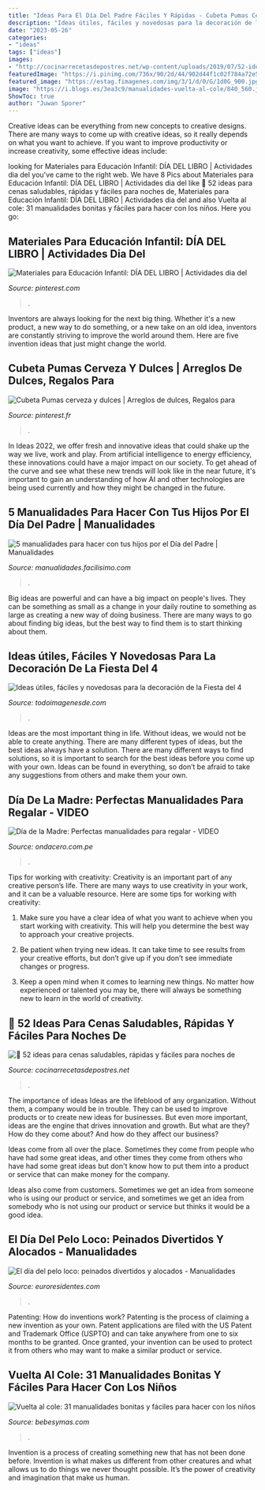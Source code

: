 ```yaml
---
title: "Ideas Para El Día Del Padre Fáciles Y Rápidas - Cubeta Pumas Cerveza Y Dulces"
description: "Ideas útiles, fáciles y novedosas para la decoración de la fiesta del 4"
date: "2023-05-26"
categories:
- "ideas"
tags: ["ideas"]
images:
- "http://cocinarrecetasdepostres.net/wp-content/uploads/2019/07/52-ideas-para-cenas-saludables-rápidas-y-fáciles-para-noches.jpg"
featuredImage: "https://i.pinimg.com/736x/90/2d/44/902d44f1c02f784a72e5aa7e7ac6b207--pumas.jpg"
featured_image: "https://estag.fimagenes.com/img/3/1/d/0/G/1d0G_900.jpg"
image: "https://i.blogs.es/3ea3c9/manualidades-vuelta-al-cole/840_560.jpg"
ShowToc: true
author: "Juwan Sporer"
---
```



Creative ideas can be everything from new concepts to creative designs. There are many ways to come up with creative ideas, so it really depends on what you want to achieve. If you want to improve productivity or increase creativity, some effective ideas include:

	

		
looking for Materiales para Educación Infantil: DÍA DEL LIBRO | Actividades dia del you've came to the right web. We have 8 Pics about Materiales para Educación Infantil: DÍA DEL LIBRO | Actividades dia del like 🥇 52 ideas para cenas saludables, rápidas y fáciles para noches de, Materiales para Educación Infantil: DÍA DEL LIBRO | Actividades dia del and also Vuelta al cole: 31 manualidades bonitas y fáciles para hacer con los niños. Here you go:
		
    
## Materiales Para Educación Infantil: DÍA DEL LIBRO | Actividades Dia Del

<img loading=lazy src="https://i.pinimg.com/originals/a8/5d/b4/a85db4f61c52d7be3e8fd56bd4271a72.jpg" onerror="this.onerror=null;this.src='https://tse3.mm.bing.net/th?id=OIP.s48I6aif3UsvHwSsySHCfgHaNK&amp;pid=15.1';" alt="Materiales para Educación Infantil: DÍA DEL LIBRO | Actividades dia del">

_Source: pinterest.com_

>. 

	

Inventors are always looking for the next big thing. Whether it's a new product, a new way to do something, or a new take on an old idea, inventors are constantly striving to improve the world around them. Here are five invention ideas that just might change the world.

    
## Cubeta Pumas Cerveza Y Dulces | Arreglos De Dulces, Regalos Para

<img loading=lazy src="https://i.pinimg.com/736x/90/2d/44/902d44f1c02f784a72e5aa7e7ac6b207--pumas.jpg" onerror="this.onerror=null;this.src='https://tse4.mm.bing.net/th?id=OIP.ZBjEngHuoDH2X8A4rpgjwwHaLO&amp;pid=15.1';" alt="Cubeta Pumas cerveza y dulces | Arreglos de dulces, Regalos para">

_Source: pinterest.fr_

>. 

	

In Ideas 2022, we offer fresh and innovative ideas that could shake up the way we live, work and play. From artificial intelligence to energy efficiency, these innovations could have a major impact on our society. To get ahead of the curve and see what these new trends will look like in the near future, it's important to gain an understanding of how AI and other technologies are being used currently and how they might be changed in the future.

    
## 5 Manualidades Para Hacer Con Tus Hijos Por El Día Del Padre | Manualidades

<img loading=lazy src="https://estag.fimagenes.com/img/3/1/d/0/G/1d0G_900.jpg" onerror="this.onerror=null;this.src='https://tse4.mm.bing.net/th?id=OIP.u15R-wyuOYPvyU6D-lTehgHaE6&amp;pid=15.1';" alt="5 manualidades para hacer con tus hijos por el Día del Padre | Manualidades">

_Source: manualidades.facilisimo.com_

>. 

	

Big ideas are powerful and can have a big impact on people's lives. They can be something as small as a change in your daily routine to something as large as creating a new way of doing business. There are many ways to go about finding big ideas, but the best way to find them is to start thinking about them.

    
## Ideas útiles, Fáciles Y Novedosas Para La Decoración De La Fiesta Del 4

<img loading=lazy src="https://todoimagenesde.com/wp-content/uploads/2016/06/4dejuliodeco.jpg1_.jpg" onerror="this.onerror=null;this.src='https://tse3.mm.bing.net/th?id=OIP.B1z0RfCsK1Yd0WeisGQG_AHaHZ&amp;pid=15.1';" alt="Ideas útiles, fáciles y novedosas para la decoración de la Fiesta del 4">

_Source: todoimagenesde.com_

>. 

	

Ideas are the most important thing in life. Without ideas, we would not be able to create anything. There are many different types of ideas, but the best ideas always have a solution. There are many different ways to find solutions, so it is important to search for the best ideas before you come up with your own. Ideas can be found in everything, so don’t be afraid to take any suggestions from others and make them your own.

    
## Día De La Madre: Perfectas Manualidades Para Regalar - VIDEO

<img loading=lazy src="http://www.ondacero.com.pe/queonda/wp-content/uploads/2017/05/dop.jpg" onerror="this.onerror=null;this.src='https://tse3.mm.bing.net/th?id=OIP.ytVoWiY0Qw-89vlmlHr13AHaEc&amp;pid=15.1';" alt="Día de la Madre: Perfectas manualidades para regalar - VIDEO">

_Source: ondacero.com.pe_

>. 

	

Tips for working with creativity:
Creativity is an important part of any creative person’s life. There are many ways to use creativity in your work, and it can be a valuable resource. Here are some tips for working with creativity:
1. Make sure you have a clear idea of what you want to achieve when you start working with creativity. This will help you determine the best way to approach your creative projects.

2. Be patient when trying new ideas. It can take time to see results from your creative efforts, but don’t give up if you don’t see immediate changes or progress.

3. Keep a open mind when it comes to learning new things. No matter how experienced or talented you may be, there will always be something new to learn in the world of creativity.


    
## 🥇 52 Ideas Para Cenas Saludables, Rápidas Y Fáciles Para Noches De

<img loading=lazy src="http://cocinarrecetasdepostres.net/wp-content/uploads/2019/07/52-ideas-para-cenas-saludables-rápidas-y-fáciles-para-noches.jpg" onerror="this.onerror=null;this.src='https://tse4.mm.bing.net/th?id=OIP.0K4IuwhaW0b_vMyXXVd3jwHaLG&amp;pid=15.1';" alt="🥇 52 ideas para cenas saludables, rápidas y fáciles para noches de">

_Source: cocinarrecetasdepostres.net_

>. 

	

The importance of ideas
Ideas are the lifeblood of any organization. Without them, a company would be in trouble. They can be used to improve products or to create new ideas for businesses. But even more important, ideas are the engine that drives innovation and growth.
But what are they? How do they come about? And how do they affect our business?

Ideas come from all over the place. Sometimes they come from people who have had some great ideas, and other times they come from others who have had some great ideas but don't know how to put them into a product or service that can make money for the company.

Ideas also come from customers. Sometimes we get an idea from someone who is using our product or service, and sometimes we get an idea from somebody who is not using our product or service but thinks it would be a good idea.

    
## El Día Del Pelo Loco: Peinados Divertidos Y Alocados - Manualidades

<img loading=lazy src="https://www.euroresidentes.com/entretenimiento/manualidades/wp-content/uploads/sites/17/2016/10/ideas-peinados-faciles-cupcake.jpg" onerror="this.onerror=null;this.src='https://tse4.mm.bing.net/th?id=OIP.rvLzfyB-4bVPYzgDcwdiYgHaHa&amp;pid=15.1';" alt="El día del pelo loco: peinados divertidos y alocados - Manualidades">

_Source: euroresidentes.com_

>. 

	

Patenting: How do inventions work?
Patenting is the process of claiming a new invention as your own. Patent applications are filed with the US Patent and Trademark Office (USPTO) and can take anywhere from one to six months to be granted. Once granted, your invention can be used to protect it from others who may want to make a similar product or service.

    
## Vuelta Al Cole: 31 Manualidades Bonitas Y Fáciles Para Hacer Con Los Niños

<img loading=lazy src="https://i.blogs.es/3ea3c9/manualidades-vuelta-al-cole/840_560.jpg" onerror="this.onerror=null;this.src='https://tse4.mm.bing.net/th?id=OIP.mWdXToZixZqPJxMN4V2LsQHaE8&amp;pid=15.1';" alt="Vuelta al cole: 31 manualidades bonitas y fáciles para hacer con los niños">

_Source: bebesymas.com_

>. 

	

Invention is a process of creating something new that has not been done before. Invention is what makes us different from other creatures and what allows us to do things we never thought possible. It’s the power of creativity and imagination that make us human.

